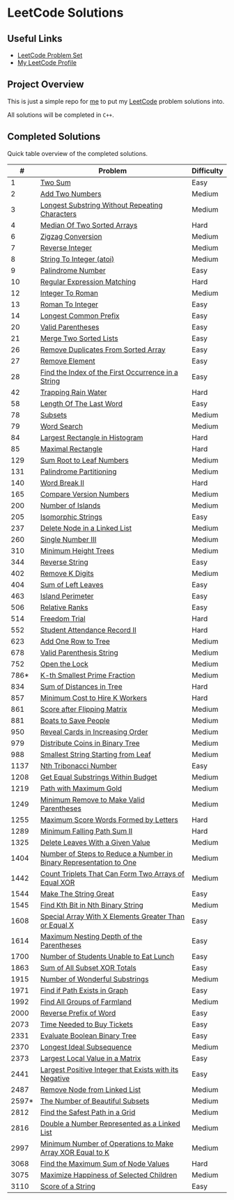 # LeetCode Solutions

## Useful Links

- [LeetCode Problem Set](https://leetcode.com/problemset/)
- [My LeetCode Profile](https://leetcode.com/Jawdan)

## Project Overview

This is just a simple repo for [me](https://leetcode.com/Jawdan) to put my [LeetCode](https://leetcode.com/problemset/) problem solutions into.

All solutions will be completed in `C++`.

## Completed Solutions

Quick table overview of the completed solutions.

| #     | Problem                                                                                                                                           | Difficulty |
| ----- | ------------------------------------------------------------------------------------------------------------------------------------------------- | ---------- |
| 1     | [Two Sum](Solutions/0001.TwoSum.cpp)                                                                                                              | Easy       |
| 2     | [Add Two Numbers](Solutions/0002.AddTwoNumbers.cpp)                                                                                               | Medium     |
| 3     | [Longest Substring Without Repeating Characters](Solutions/0003.LongestSubstringWithoutRepeatingCharacters.cpp)                                   | Medium     |
| 4     | [Median Of Two Sorted Arrays](Solutions/0004.MedianOfTwoSortedArrays.cpp)                                                                         | Hard       |
| 6     | [Zigzag Conversion](Solutions/0006.ZigzagConversion.cpp)                                                                                          | Medium     |
| 7     | [Reverse Integer](Solutions/0007.ReverseInteger.cpp)                                                                                              | Medium     |
| 8     | [String To Integer (atoi)](Solutions/0008.StringToIntegerAtoi.cpp)                                                                                | Medium     |
| 9     | [Palindrome Number](Solutions/0009.PalindromeNumber.cpp)                                                                                          | Easy       |
| 10    | [Regular Expression Matching](Solutions/0010.RegularExpressionMatching.cpp)                                                                       | Hard       |
| 12    | [Integer To Roman](Solutions/0012.IntegerToRoman.cpp)                                                                                             | Medium     |
| 13    | [Roman To Integer](Solutions/0013.RomanToInteger.cpp)                                                                                             | Easy       |
| 14    | [Longest Common Prefix](Solutions/0014.LongestCommonPrefix.cpp)                                                                                   | Easy       |
| 20    | [Valid Parentheses](Solutions/0020.ValidParentheses.cpp)                                                                                          | Easy       |
| 21    | [Merge Two Sorted Lists](Solutions/0021.MergeTwoSortedLists.cpp)                                                                                  | Easy       |
| 26    | [Remove Duplicates From Sorted Array](Solutions/0026.RemoveDuplicatesFromSortedArray.cpp)                                                         | Easy       |
| 27    | [Remove Element](Solutions/0027.RemoveElement.cpp)                                                                                                | Easy       |
| 28    | [Find the Index of the First Occurrence in a String](solutions/0028.FindTheIndexOfTheFirstOccurenceInAString.cpp)                                 | Easy       |
| 42    | [Trapping Rain Water](Solutions/0042.TrappingRainWater.cpp)                                                                                       | Hard       |
| 58    | [Length Of The Last Word](Solutions/0058.LengthOfTheLastWord.cpp)                                                                                 | Easy       |
| 78    | [Subsets](Solutions/0078.Subsets.cpp)                                                                                                             | Medium     |
| 79    | [Word Search](Solutions/0079.WordSearch.cpp)                                                                                                      | Medium     |
| 84    | [Largest Rectangle in Histogram](Solutions/0084.LargestRectangleInHistogram.cpp)                                                                  | Hard       |
| 85    | [Maximal Rectangle](Solutions/0085.MaximalRectangle.cpp)                                                                                          | Hard       |
| 129   | [Sum Root to Leaf Numbers](Solutions/0129.SumRootToLeafNumbers.cpp)                                                                               | Medium     |
| 131   | [Palindrome Partitioning](Solutions/0131.PalindromePartitioning.cpp)                                                                              | Medium     |
| 140   | [Word Break II](Solutions/0140.WordBreakII.cpp)                                                                                                   | Hard       |
| 165   | [Compare Version Numbers](Solutions/0165.CompareVersionNumbers.cpp)                                                                               | Medium     |
| 200   | [Number of Islands](Solutions/0200.NumberOfIslands.cpp)                                                                                           | Medium     |
| 205   | [Isomorphic Strings](Solutions/0205.IsomorphicStrings.cpp)                                                                                        | Easy       |
| 237   | [Delete Node in a Linked List](Solutions/0237.DeleteNodeInALinkedList.cpp)                                                                        | Medium     |
| 260   | [Single Number III](Solutions/0260.SingleNumberIII.cpp)                                                                                           | Medium     |
| 310   | [Minimum Height Trees](Solutions/0310.MinimumHeightTrees.cpp)                                                                                     | Medium     |
| 344   | [Reverse String](Solutions/0344.ReverseString.cpp)                                                                                                | Easy       |
| 402   | [Remove K Digits](Solutions/0402.RemoveKDigits.cpp)                                                                                               | Medium     |
| 404   | [Sum of Left Leaves](Solutions/0404.SumOfLeftLeaves.cpp)                                                                                          | Easy       |
| 463   | [Island Perimeter](Solutions/0463.IslandPerimeter.cpp)                                                                                            | Easy       |
| 506   | [Relative Ranks](Solutions/0506.RelativeRanks.cpp)                                                                                                | Easy       |
| 514   | [Freedom Trial](Solutions/0514.FreedomTrial.cpp)                                                                                                  | Hard       |
| 552   | [Student Attendance Record II](Solutions/0552.StudentAttendanceRecordII.cpp)                                                                      | Hard       |
| 623   | [Add One Row to Tree](Solutions/0623.AddOneRowToTree.cpp)                                                                                         | Medium     |
| 678   | [Valid Parenthesis String](Solutions/0678.ValidParenthesisString.cpp)                                                                             | Medium     |
| 752   | [Open the Lock](Solutions/0752.OpenTheLock.cpp)                                                                                                   | Medium     |
| 786*  | [K-th Smallest Prime Fraction](Solutions/0786.KthSmallestPrimeFraction.cpp)                                                                       | Medium     |
| 834   | [Sum of Distances in Tree](Solutions/0834.SumOfDistancesInTree.cpp)                                                                               | Hard       |
| 857   | [Minimum Cost to Hire K Workers](solutions/0857.MinimumCostToHireKWorkers.cpp)                                                                    | Hard       |
| 861   | [Score after Flipping Matrix](Solutions/0861.ScoreAfterFlippingMatrix.cpp)                                                                        | Medium     |
| 881   | [Boats to Save People](Solutions/0881.BoatsToSavePeople.cpp)                                                                                      | Medium     |
| 950   | [Reveal Cards in Increasing Order](Solutions/0950.RevealCardsInIncreasingOrder.cpp)                                                               | Medium     |
| 979   | [Distribute Coins in Binary Tree](Solutions/979.DistributeCoinsInBinaryTree.cpp)                                                                  | Medium     |
| 988   | [Smallest String Starting from Leaf](Solutions/0988.SmallestStringStartingFromLeaf.cpp)                                                           | Medium     |
| 1137  | [Nth Tribonacci Number](Solutions/1137.NthTribonacciNumber.cpp)                                                                                   | Easy       |
| 1208  | [Get Equal Substrings Within Budget](Solutions/1208.GetEqualSubstringsWithinBudget.cpp)                                                           | Medium     |
| 1219  | [Path with Maximum Gold](Solutions/1219.PathWithMaximumGold.cpp)                                                                                  | Medium     |
| 1249  | [Minimum Remove to Make Valid Parentheses](Solutions/1249.MinimumRemoveToMakeValidParentheses.cpp)                                                | Medium     |
| 1255  | [Maximum Score Words Formed by Letters](Solutions/1255.MaximumScoreWordsFormedByLetters.cpp)                                                      | Hard       |
| 1289  | [Minimum Falling Path Sum II](Solutions/1289.MinimumFallingPathSumII.cpp)                                                                         | Hard       |
| 1325  | [Delete Leaves With a Given Value](Solutions/1325.DeleteLeavesWithAGivenValue.cpp)                                                                | Medium     |
| 1404  | [Number of Steps to Reduce a Number in Binary Representation to One](Solutions/1404.NumberOfStepsToReduceANumberInABinaryRepresentationToOne.cpp) | Medium     |
| 1442  | [Count Triplets That Can Form Two Arrays of Equal XOR](Solutions/1442.CountTripletsThatCanFormTwoArraysOfEqualXOR.cpp)                            | Medium     |
| 1544  | [Make The String Great](Solutions/1544.MakeTheStringGreat.cpp)                                                                                    | Easy       |
| 1545  | [Find Kth Bit in Nth Binary String](Solutions/1545.FindKthBitInNthBinaryString.cpp)                                                               | Medium     |
| 1608  | [Special Array With X Elements Greater Than or Equal X](Solutions/1608.SpecialArrayWithXElementsGreaterThanOrEqualX.cpp)                          | Easy       |
| 1614  | [Maximum Nesting Depth of the Parentheses](Solutions/1614.MaximumNestingDepthOfTheParentheses.cpp)                                                | Easy       |
| 1700  | [Number of Students Unable to Eat Lunch](Solutions/1700.NumberOfStudentsUnableToEatLunch.cpp)                                                     | Easy       |
| 1863  | [Sum of All Subset XOR Totals](Solutions/1863.SumOfAllSubsetXORTotals.cpp)                                                                        | Easy       |
| 1915  | [Number of Wonderful Substrings](Solutions/1915.NumberOfWonderfulSubstrings.cpp)                                                                  | Medium     |
| 1971  | [Find if Path Exists in Graph](Solutions/1971.FindIfPathExistsInGraph.cpp)                                                                        | Easy       |
| 1992  | [Find All Groups of Farmland](Solutions/1992.FindAllGroupsOfFarmland.cpp)                                                                         | Medium     |
| 2000  | [Reverse Prefix of Word](Solutions/2000.ReversePrefixOfWord.cpp)                                                                                  | Easy       |
| 2073  | [Time Needed to Buy Tickets](Solutions/2073.TimeNeededToBuyTickets.cpp)                                                                           | Easy       |
| 2331  | [Evaluate Boolean Binary Tree](Solutions/2331.EvaluateBooleanBinaryTree.cpp)                                                                      | Easy       |
| 2370  | [Longest Ideal Subsequence](Solutions/2370.LongestIdealSubsequence.cpp)                                                                           | Medium     |
| 2373  | [Largest Local Value in a Matrix](Solutions/2373.LargestLocalValueInAMatrix.cpp)                                                                  | Easy       |
| 2441  | [Largest Positive Integer that Exists with its Negative](Solutions/2441.LargestPositiveIntegerThatExistsWithItsNegative.cpp)                      | Easy       |
| 2487  | [Remove Node from Linked List](Solutions/2487.RemoveNodesFromLinkedList.cpp)                                                                      | Medium     |
| 2597* | [The Number of Beautiful Subsets](Solutions/2597.TheNumberOfBeautifulSubsets.cpp)                                                                 | Medium     |
| 2812  | [Find the Safest Path in a Grid](Solutions/2812.FindTheSafestPathInAGrid.cpp)                                                                     | Medium     |
| 2816  | [Double a Number Represented as a Linked List](Solutions/2816.DoubleANumberRepresentedAsALinkedList.cpp)                                          | Medium     |
| 2997  | [Minimum Number of Operations to Make Array XOR Equal to K](Solutions/2997.MinimumNumberOfOperationsToMakeArrayXOREqualToK.cpp)                   | Medium     |
| 3068  | [Find the Maximum Sum of Node Values](Solutions/3068.FindTheMaximumSumOfNodeValues.cpp)                                                           | Hard       |
| 3075  | [Maximize Happiness of Selected Children](Solutions/3075.MaximizeHappinessOfSelectedChildren.cpp)                                                 | Medium     |
| 3110  | [Score of a String](Solutions/3110.ScoreOfAString.cpp)                                                                                            | Easy       |